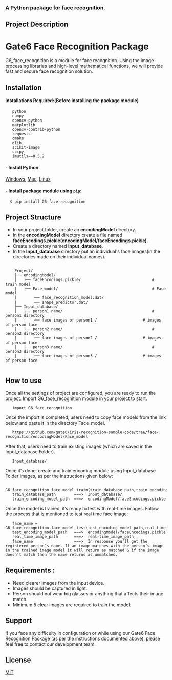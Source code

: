 ### A Python package for face recognition.

## Project Description
# Gate6 Face Recognition Package
   G6_face_recognition is a module for face recognition. Using the image processing libraries and high-level mathematical functions, we will provide fast and secure face recognition solution.

## Installation 

#### Installations Required:(Before installing the package module)
  ```
     python 
     numpy
     opencv-python
     matplotlib
     opencv-contrib-python
     requests
     cmake
     dlib
     scikit-image
     scipy
     imutils==0.5.2
  ```  
  
#### - Install Python

[Windows](http://timmyreilly.azurewebsites.net/python-flask-windows-development-environment-setup/), [Mac](http://docs.python-guide.org/en/latest/starting/install/osx/), [Linux](https://docs.aws.amazon.com/cli/latest/userguide/awscli-install-linux-python.html)


#### - Install package module using ``pip``:
  ```
    $ pip install G6-face-recognition
  ```  
  
## Project Structure
  
  -   In your project folder, create an **encodingModel** directory.
  -   In the **encodingModel** directory create a file named **faceEncodings.pickle(encodingModel/faceEncodings.pickle)**.
  -   Create a directory named **Input_database**.
  -   In the **Input_database** directory put an individual's face images(in the directories made on their individual names).

```shell

    Project/
    ├── encodingModel/
    │   ├── faceEncodings.pickle/                               # train model
    |   ├── Face_model/                                         # Face model
    |       ├── face_recognition_model.dat/
    |       ├── shape_predictor.dat/
    ├── Input_database/ 
    │   ├── person1 name/                                       # person1 directory
    |   │   ├── face images of person1 /                    # images of person face
    │   ├── person2 name/                                       # person2 directory
    |   │   ├── face images of person2 /                    # images of person face
    │   ├── person3 name/                                       # person3 directory
    |   │   ├── face images of person3 /                    # images of person face                  
 
```

 

## How to use

Once all the settings of project are configured, you are ready to run the project. Import G6_face_recognition module in your project to start.


```shell
   import G6_face_recognition
```

Once the import is completed, users need to copy face models from the link below and paste it in the directory Face_model.

```shell
   https://github.com/gate6/iris-recognition-sample-code/tree/face-recognition/encodingModel/Face_model
```

After that, users need to train existing images (which are saved in the Input_database Folder).

```shell
   Input_database/
```

Once it’s done, create and train encoding module using Input_database Folder images, as per the instructions given below:


```shell
   G6_face_recognition.face_model_train(train_database_path,train_encoding_model_path)
   train_database_path        ===>  Input_database/
   train_encoding_model_path  ===>  encodingModel/faceEncodings.pickle
```

Once the model is trained, it’s ready to test with real-time images. Follow the process that is mentioned to test real time face image:

```shell
   face_name = G6_face_recognition.face_model_test(test_encoding_model_path,real_time_image_path) 
   test_encoding_model_path   ===>  encodingModel/faceEncodings.pickle
   real_time_image_path       ===>  real-time_image_path
   face_name                  ===>  In response you’ll get the registered person’s name. If an image matches with the person’s image in the trained image model it will return as matched & if the image doesn’t match then the name returns as unmatched.
```


## Requirements :

  * Need clearer images from the input device.
  * Images should be captured in light.
  * Person should not wear big glasses or anything that affects their image match.
  * Minimum 5 clear images are required to train the model.




## Support

If you face any difficulty in configuration or while using our  Gate6 Face Recognition Package (as per the instructions documented above), please feel free to contact our development team.

## License

[MIT](LICENSE)
